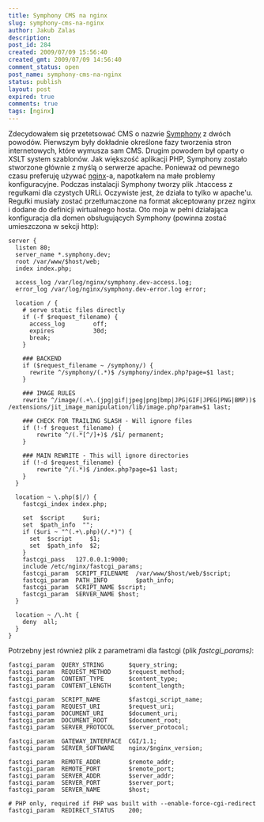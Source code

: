 ```yaml
---
title: Symphony CMS na nginx
slug: symphony-cms-na-nginx
author: Jakub Zalas
description: 
post_id: 284
created: 2009/07/09 15:56:40
created_gmt: 2009/07/09 14:56:40
comment_status: open
post_name: symphony-cms-na-nginx
status: publish
layout: post
expired: true
comments: true
tags: [nginx]
---
```


Zdecydowałem się przetetsować CMS o nazwie [Symphony](http://symphony-cms.com/) z dwóch powodów. Pierwszym były dokładnie określone fazy tworzenia stron internetowych, które wymusza sam CMS. Drugim powodem był oparty o XSLT system szablonów. Jak większość aplikacji PHP, Symphony zostało stworzone głównie z myślą o serwerze apache. Ponieważ od pewnego czasu preferuję używać [nginx](http://nginx.net/)-a, napotkałem na małe problemy konfiguracyjne. Podczas instalacji Symphony tworzy plik .htaccess z regułkami dla czystych URLi. Oczywiste jest, że działa to tylko w apache'u. Regułki musiały zostać przetłumaczone na format akceptowany przez nginx i dodane do definicji wirtualnego hosta. Oto moja w pełni działająca konfiguracja dla domen obsługujących Symphony (powinna zostać umieszczona w sekcji http):
    
    
    server {
      listen 80;
      server_name *.symphony.dev;
      root /var/www/$host/web;
      index index.php;
    
      access_log /var/log/nginx/symphony.dev-access.log;
      error_log /var/log/nginx/symphony.dev-error.log error;
    
      location / {
        # serve static files directly
        if (-f $request_filename) {
          access_log        off;
          expires           30d;
          break;
        }
    
        ### BACKEND
        if ($request_filename ~ /symphony/) {
          rewrite ^/symphony/(.*)$ /symphony/index.php?page=$1 last;
        }
    
        ### IMAGE RULES
        rewrite ^/image/(.+\.(jpg|gif|jpeg|png|bmp|JPG|GIF|JPEG|PNG|BMP))$ /extensions/jit_image_manipulation/lib/image.php?param=$1 last;
    
        ### CHECK FOR TRAILING SLASH - Will ignore files
        if (!-f $request_filename) {
            rewrite ^/(.*[^/]+)$ /$1/ permanent;
        }
    
        ### MAIN REWRITE - This will ignore directories
        if (!-d $request_filename) {
            rewrite ^/(.*)$ /index.php?page=$1 last;
        }
      }
    
      location ~ \.php($|/) {
        fastcgi_index index.php;
    
        set  $script     $uri;
        set  $path_info  "";
        if ($uri ~ "^(.+\.php)(/.*)") {
          set  $script     $1;
          set  $path_info  $2;
        }
        fastcgi_pass   127.0.0.1:9000;
        include /etc/nginx/fastcgi_params;
        fastcgi_param  SCRIPT_FILENAME  /var/www/$host/web/$script;
        fastcgi_param  PATH_INFO        $path_info;
        fastcgi_param  SCRIPT_NAME $script;
        fastcgi_param  SERVER_NAME $host;
      }
    
      location ~ /\.ht {
        deny  all;
      }
    }

Potrzebny jest również plik z parametrami dla fastcgi (plik _fastcgi_params)_: 
    
    
    fastcgi_param  QUERY_STRING       $query_string;
    fastcgi_param  REQUEST_METHOD     $request_method;
    fastcgi_param  CONTENT_TYPE       $content_type;
    fastcgi_param  CONTENT_LENGTH     $content_length;
    
    fastcgi_param  SCRIPT_NAME        $fastcgi_script_name;
    fastcgi_param  REQUEST_URI        $request_uri;
    fastcgi_param  DOCUMENT_URI       $document_uri;
    fastcgi_param  DOCUMENT_ROOT      $document_root;
    fastcgi_param  SERVER_PROTOCOL    $server_protocol;
    
    fastcgi_param  GATEWAY_INTERFACE  CGI/1.1;
    fastcgi_param  SERVER_SOFTWARE    nginx/$nginx_version;
    
    fastcgi_param  REMOTE_ADDR        $remote_addr;
    fastcgi_param  REMOTE_PORT        $remote_port;
    fastcgi_param  SERVER_ADDR        $server_addr;
    fastcgi_param  SERVER_PORT        $server_port;
    fastcgi_param  SERVER_NAME        $host;
    
    # PHP only, required if PHP was built with --enable-force-cgi-redirect
    fastcgi_param  REDIRECT_STATUS    200;
